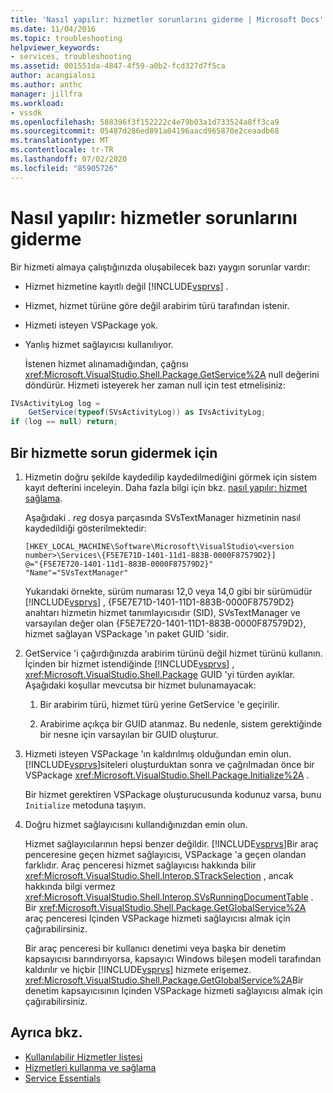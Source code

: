 ```yaml
---
title: 'Nasıl yapılır: hizmetler sorunlarını giderme | Microsoft Docs'
ms.date: 11/04/2016
ms.topic: troubleshooting
helpviewer_keywords:
- services, troubleshooting
ms.assetid: 001551da-4847-4f59-a0b2-fcd327d7f5ca
author: acangialosi
ms.author: anthc
manager: jillfra
ms.workload:
- vssdk
ms.openlocfilehash: 588396f3f152222c4e79b03a1d733524a8ff3ca9
ms.sourcegitcommit: 05487d286ed891a04196aacd965870e2ceaadb68
ms.translationtype: MT
ms.contentlocale: tr-TR
ms.lasthandoff: 07/02/2020
ms.locfileid: "85905726"
---
```

# <a name="how-to-troubleshoot-services"></a>Nasıl yapılır: hizmetler sorunlarını giderme
Bir hizmeti almaya çalıştığınızda oluşabilecek bazı yaygın sorunlar vardır:

- Hizmet hizmetine kayıtlı değil [!INCLUDE[vsprvs](../code-quality/includes/vsprvs_md.md)] .

- Hizmet, hizmet türüne göre değil arabirim türü tarafından istenir.

- Hizmeti isteyen VSPackage yok.

- Yanlış hizmet sağlayıcısı kullanılıyor.

  İstenen hizmet alınamadığından, çağrısı <xref:Microsoft.VisualStudio.Shell.Package.GetService%2A> null değerini döndürür. Hizmeti isteyerek her zaman null için test etmelisiniz:

```csharp
IVsActivityLog log =
    GetService(typeof(SVsActivityLog)) as IVsActivityLog;
if (log == null) return;
```

## <a name="to-troubleshoot-a-service"></a>Bir hizmette sorun gidermek için

1. Hizmetin doğru şekilde kaydedilip kaydedilmediğini görmek için sistem kayıt defterini inceleyin. Daha fazla bilgi için bkz. [nasıl yapılır: hizmet sağlama](../extensibility/how-to-provide-a-service.md).

    Aşağıdaki *. reg* dosya parçasında SVsTextManager hizmetinin nasıl kaydedildiği gösterilmektedir:

   ```
   [HKEY_LOCAL_MACHINE\Software\Microsoft\VisualStudio\<version number>\Services\{F5E7E71D-1401-11d1-883B-0000F87579D2}]
   @="{F5E7E720-1401-11d1-883B-0000F87579D2}"
   "Name"="SVsTextManager"
   ```

    Yukarıdaki örnekte, sürüm numarası 12,0 veya 14,0 gibi bir sürümüdür [!INCLUDE[vsprvs](../code-quality/includes/vsprvs_md.md)] , {F5E7E71D-1401-11D1-883B-0000F87579D2} anahtarı hizmetin hizmet tanımlayıcısıdır (SID), SVsTextManager ve varsayılan değer olan {F5E7E720-1401-11D1-883B-0000F87579D2}, hizmet sağlayan VSPackage 'ın paket GUID 'sidir.

2. GetService 'i çağırdığınızda arabirim türünü değil hizmet türünü kullanın. İçinden bir hizmet istendiğinde [!INCLUDE[vsprvs](../code-quality/includes/vsprvs_md.md)] , <xref:Microsoft.VisualStudio.Shell.Package> GUID 'yi türden ayıklar. Aşağıdaki koşullar mevcutsa bir hizmet bulunamayacak:

   1. Bir arabirim türü, hizmet türü yerine GetService 'e geçirilir.

   2. Arabirime açıkça bir GUID atanmaz. Bu nedenle, sistem gerektiğinde bir nesne için varsayılan bir GUID oluşturur.

3. Hizmeti isteyen VSPackage 'ın kaldırılmış olduğundan emin olun. [!INCLUDE[vsprvs](../code-quality/includes/vsprvs_md.md)]siteleri oluşturduktan sonra ve çağrılmadan önce bir VSPackage <xref:Microsoft.VisualStudio.Shell.Package.Initialize%2A> .

    Bir hizmet gerektiren VSPackage oluşturucusunda kodunuz varsa, bunu `Initialize` metoduna taşıyın.

4. Doğru hizmet sağlayıcısını kullandığınızdan emin olun.

    Hizmet sağlayıcılarının hepsi benzer değildir. [!INCLUDE[vsprvs](../code-quality/includes/vsprvs_md.md)]Bir araç penceresine geçen hizmet sağlayıcısı, VSPackage 'a geçen olandan farklıdır. Araç penceresi hizmet sağlayıcısı hakkında bilir <xref:Microsoft.VisualStudio.Shell.Interop.STrackSelection> , ancak hakkında bilgi vermez <xref:Microsoft.VisualStudio.Shell.Interop.SVsRunningDocumentTable> . Bir <xref:Microsoft.VisualStudio.Shell.Package.GetGlobalService%2A> araç penceresi Içinden VSPackage hizmeti sağlayıcısı almak için çağırabilirsiniz.

    Bir araç penceresi bir kullanıcı denetimi veya başka bir denetim kapsayıcısı barındırıyorsa, kapsayıcı Windows bileşen modeli tarafından kaldırılır ve hiçbir [!INCLUDE[vsprvs](../code-quality/includes/vsprvs_md.md)] hizmete erişemez. <xref:Microsoft.VisualStudio.Shell.Package.GetGlobalService%2A>Bir denetim kapsayıcısının Içinden VSPackage hizmeti sağlayıcısı almak için çağırabilirsiniz.

## <a name="see-also"></a>Ayrıca bkz.
- [Kullanılabilir Hizmetler listesi](../extensibility/internals/list-of-available-services.md)
- [Hizmetleri kullanma ve sağlama](../extensibility/using-and-providing-services.md)
- [Service Essentials](../extensibility/internals/service-essentials.md)
